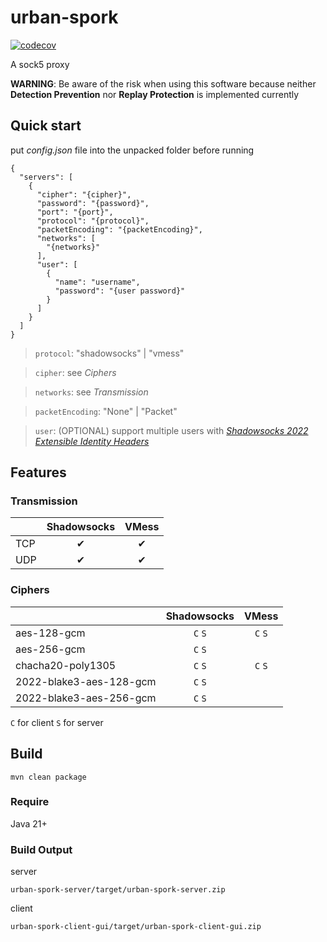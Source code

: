 # urban-spork

[![codecov](https://codecov.io/gh/Zmax0/urban-spork/branch/master/graph/badge.svg?token=6QAZQ05HZV)](https://codecov.io/gh/Zmax0/urban-spork)

A sock5 proxy

**WARNING**: Be aware of the risk when using this software because neither **Detection Prevention** nor **Replay Protection** is implemented currently

## Quick start

put *config.json* file into the unpacked folder before running

```json5
{
  "servers": [
    {
      "cipher": "{cipher}",
      "password": "{password}",
      "port": "{port}",
      "protocol": "{protocol}",
      "packetEncoding": "{packetEncoding}",
      "networks": [
        "{networks}"
      ],
      "user": [
        {
          "name": "username",
          "password": "{user password}"
        }
      ]
    }
  ]
}
```

> `protocol`: "shadowsocks" | "vmess"

> `cipher`: see *Ciphers*

> `networks`: see *Transmission*

> `packetEncoding`: "None" | "Packet"

> `user`: (OPTIONAL) support multiple users with [*Shadowsocks 2022 Extensible Identity Headers*](https://github.com/Shadowsocks-NET/shadowsocks-specs/blob/main/2022-2-shadowsocks-2022-extensible-identity-headers.md)

## Features

### Transmission

|     | Shadowsocks | VMess |
|:----|:-----------:|:-----:|
| TCP |      ✔     |   ✔   |
| UDP |      ✔     |   ✔   |

### Ciphers

|                         | Shadowsocks |  VMess  |
|:------------------------|:-----------:|:-------:|
| aes-128-gcm             |   `C` `S`   | `C` `S` |
| aes-256-gcm             |   `C` `S`   |         |
| chacha20-poly1305       |   `C` `S`   | `C` `S` |
| 2022-blake3-aes-128-gcm |   `C` `S`   |         |
| 2022-blake3-aes-256-gcm |   `C` `S`   |         |

`C` for client `S` for server

## Build

    mvn clean package

### Require

Java 21+

### Build Output

server

    urban-spork-server/target/urban-spork-server.zip

client

    urban-spork-client-gui/target/urban-spork-client-gui.zip
